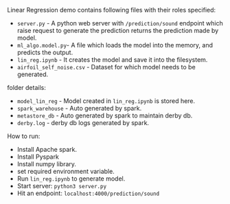 Linear Regression demo contains following files with their roles specified:
- `server.py` - A python web server with `/prediction/sound` endpoint which raise request to generate the prediction returns the prediction made by model.
- `ml_algo.model.py`- A file which loads the model into the memory, and predicts the output.
- `lin_reg.ipynb` - It creates the model and save it into the filesystem.
- `airfoil_self_noise.csv` - Dataset for which model needs to be generated.

folder details:
- `model_lin_reg` - Model created in `lin_reg.ipynb` is stored here.
- `spark_warehouse` - Auto generated by spark.
- `metastore_db` - Auto generated by spark to maintain derby db.
- `derby.log` - derby db logs generated by spark.


How to run:
- Install Apache spark.
- Install Pyspark
- Install numpy library.
- set required environment variable.
- Run `lin_reg.ipynb` to generate model.
- Start server:  `python3 server.py`
- Hit an endpoint: `localhost:4000/prediction/sound`
